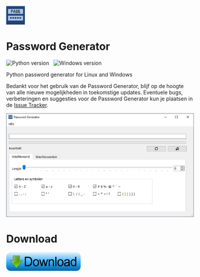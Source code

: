 <img src="https://github.com/jebr/password-generator/blob/main/src/icons/password-generator-icon.png" alt="Password Generator" width="50" height="50"></img>

# Password Generator
![Python version](https://img.shields.io/badge/python-3.7-blue) &nbsp;
![Windows version](https://img.shields.io/badge/windows-10-important) &nbsp;

Python password generator for Linux and Windows

Bedankt voor het gebruik van de Password Generator, blijf op de hoogte van alle nieuwe mogelijkheden
in toekomstige updates. 
Eventuele bugs, verbeteringen en suggesties voor de Password Generator
kun je plaatsen in de [Issue Tracker](https://github.com/jebr/password-generator/issues). 

[![Screenshot](https://github.com/jebr/password-generator/blob/main/docs/readme-docs/password-generator-v10.png "Password Generator Screenshots")](https://github.com/jebr/password-generator/releases)

# Download
<a href="https://github.com/jebr/password-generator/releases" alt="Download">
    <img src="src/icons/download.png" alt="Download Password Generator" width="200" height="50"></a>
